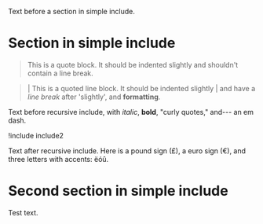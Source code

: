 Text before a section in simple include.

# Section in simple include

> This is a quote block. It should be indented slightly
> and shouldn't contain a line break.

> | This is a quoted line block. It should be indented slightly
> | and have a *line break* after 'slightly', and **formatting**.

Text before recursive include, with *italic*, **bold**, "curly quotes," and--- an em dash.

!include include2

Text after recursive include. Here is a pound sign (£), a euro sign (€), and three letters with accents: ëóû.

# Second section in simple include

Test text.
